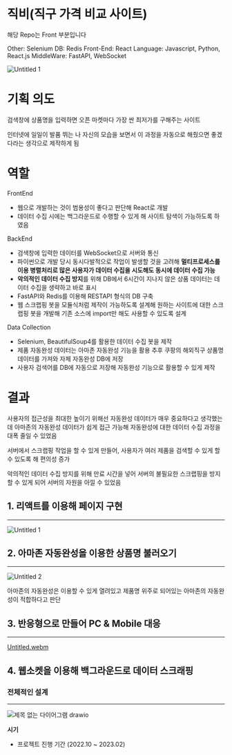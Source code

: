 # 직비(직구 가격 비교 사이트)
해당 Repo는 Front 부분입니다

Other: Selenium
DB: Redis
Front-End: React
Language: Javascript, Python, React.js
MiddleWare: FastAPI, WebSocket


![Untitled 1](https://user-images.githubusercontent.com/11683617/230627339-ce8438d2-01a1-464c-a04d-58b1f36b6636.png)



# 기획 의도

검색창에 상품명을 입력하면 오픈 마켓마다 가장 싼 최저가를 구해주는 사이트

인터넷에 일일이 발품 뛰는 나 자신의 모습을 보면서 이 과정을 자동으로 해줬으면 좋겠다라는 생각으로 제작하게 됨

# 역할

FrontEnd

- 웹으로 개발하는 것이 범용성이 좋다고 판단해 React로 개발
- 데이터 수집 시에는 백그라운드로 수행할 수 있게 해 사이트 탐색이 가능하도록 하였음

BackEnd

- 검색창에 입력한 데이터를 WebSocket으로 서버와 통신
- 파이썬으로 개발 당시 동시다발적으로 작업이 발생할 것을 고려해
**멀티프로세스를 이용 병렬처리로 많은 사용자가 데이터 수집을 시도해도
동시에 데이터 수집 가능**
- **악의적인 데이터 수집 방지**를 위해 DB에서 6시간이 지나지 않은 상품 데이터는 데이터 수집을 생략하고 바로 표시
- FastAPI와 Redis를 이용해 RESTAPI 형식의 DB 구축
- 웹 스크랩핑 봇을 모듈식처럼 제작이 가능하도록 설계해 원하는 사이트에 대한 스크랩핑 봇을 개발해 기존 소스에 import만 해도 사용할 수 있도록 설계

Data Collection

- Selenium, BeautifulSoup4를 활용한 데이터 수집 봇을 제작
- 제품 자동완성 데이터는 아마존 자동완성 기능을 활용
추후 쿠팡의 해외직구 상품명 데이터를 가져와 자체 자동완성 DB에 저장
- 사용자 검색어를 DB에 자동으로 저장해 자동완성 기능으로 활용할 수 있게 제작

# 결과

사용자의 접근성을 최대한 높이기 위해선 자동완성 데이터가 매우 중요하다고 생각했는데 아마존의 자동완성 데이터가 쉽게 접근 가능해 자동완성에 대한 데이터 수집 과정을 대폭 줄일 수 있었음

서버에서 스크랩핑 작업을 할 수 있게 만들어, 사용자가 여러 제품을 검색할 수 있게 할 수 있도록 해 편의성 증가

악의적인 데이터 수집 방지를 위해 만료 시간을 넣어 서버의 불필요한 스크랩핑을 방지 할 수 있게 되어 서버의 자원을 아낄 수 있었음

## 1. 리액트를 이용해 페이지 구현

---

![Untitled 1](https://user-images.githubusercontent.com/11683617/230627339-ce8438d2-01a1-464c-a04d-58b1f36b6636.png)



## 2. 아마존 자동완성을 이용한 상품명 불러오기

---

![Untitled 2](https://user-images.githubusercontent.com/11683617/230627395-df494fc6-1798-4bdc-8bf9-157c041db680.png)


아마존의 자동완성은 이용할 수 있게 열려있고
제품명 위주로 되어있는 아마존의 자동완성이 적합하다고 판단

## 3. 반응형으로 만들어 PC & Mobile 대응

---

[Untitled.webm](https://user-images.githubusercontent.com/11683617/230627458-e40817ac-222e-4b84-80c9-58cae0d3e026.webm)


## 4. 웹소켓을 이용해 백그라운드로 데이터 스크래핑
### 전체적인 설계
---


![제목 없는 다이어그램 drawio](https://github.com/munhyok/Zikbee-Front/assets/11683617/fdf4b7b4-6dc8-4795-aa70-54ad5817dd72)



**시기**

- 프로젝트 진행 기간 (2022.10 ~ 2023.02)
